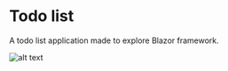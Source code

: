 # Todo list
A todo list application made to explore Blazor framework.

![alt text](https://devblogs.microsoft.com/aspnet/wp-content/uploads/sites/16/2019/04/BrandBlazor_nohalo_128x.png "Blazor")
